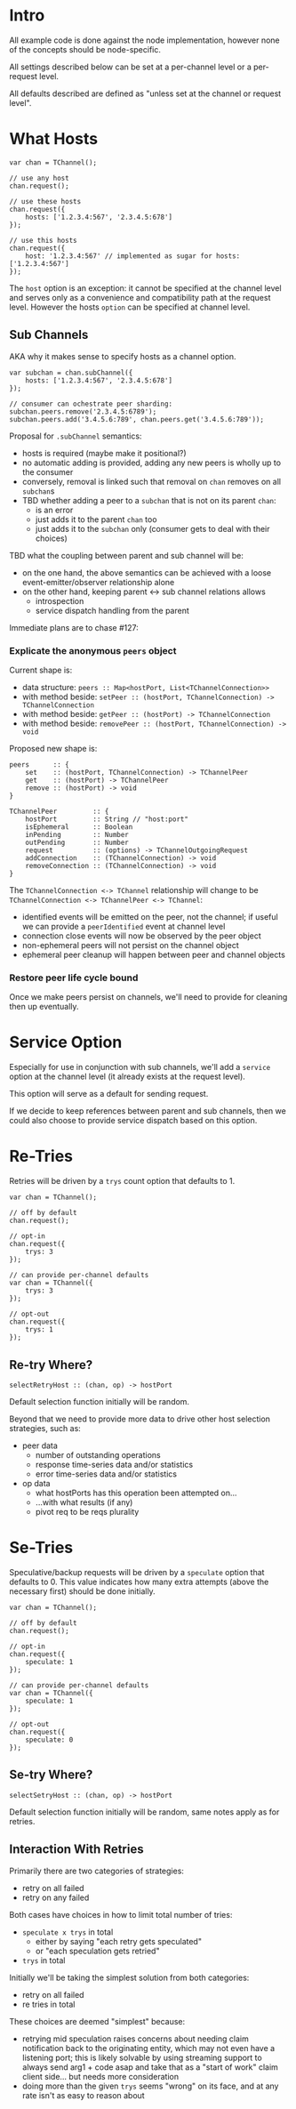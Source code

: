 # Intro

All example code is done against the node implementation, however none of the
concepts should be node-specific.

All settings described below can be set at a per-channel level or a per-request
level.

All defaults described are defined as "unless set at the channel or request
level".

# What Hosts

```
var chan = TChannel();

// use any host
chan.request();

// use these hosts
chan.request({
    hosts: ['1.2.3.4:567', '2.3.4.5:678']
});

// use this hosts
chan.request({
    host: '1.2.3.4:567' // implemented as sugar for hosts: ['1.2.3.4:567']
});
```

The `host` option is an exception: it cannot be specified at the channel level
and serves only as a convenience and compatibility path at the request level.
However the hosts `option` can be specified at channel level.


## Sub Channels

AKA why it makes sense to specify hosts as a channel option.

```
var subchan = chan.subChannel({
    hosts: ['1.2.3.4:567', '2.3.4.5:678']
});

// consumer can ochestrate peer sharding:
subchan.peers.remove('2.3.4.5:6789');
subchan.peers.add('3.4.5.6:789', chan.peers.get('3.4.5.6:789'));
```

Proposal for `.subChannel` semantics:
- hosts is required (maybe make it positional?)
- no automatic adding is provided, adding any new peers is wholly up to the
  consumer
- conversely, removal is linked such that removal on `chan` removes on all
  `subchan`s
- TBD whether adding a peer to a `subchan` that is not on its parent `chan`:
  - is an error
  - just adds it to the parent `chan` too
  - just adds it to the `subchan` only (consumer gets to deal with their choices)

TBD what the coupling between parent and sub channel will be:
- on the one hand, the above semantics can be achieved with a loose
  event-emitter/observer relationship alone
- on the other hand, keeping parent <-> sub channel relations allows
  - introspection
  - service dispatch handling from the parent

Immediate plans are to chase #127:

### Explicate the anonymous `peers` object

Current shape is:
- data structure: `peers :: Map<hostPort, List<TChannelConnection>>`
- with method beside: `setPeer :: (hostPort, TChannelConnection) -> TChannelConnection`
- with method beside: `getPeer :: (hostPort) -> TChannelConnection`
- with method beside: `removePeer :: (hostPort, TChannelConnection) -> void`

Proposed new shape is:
```
peers      :: {
    set    :: (hostPort, TChannelConnection) -> TChannelPeer
    get    :: (hostPort) -> TChannelPeer
    remove :: (hostPort) -> void
}

TChannelPeer         :: {
    hostPort         :: String // "host:port"
    isEphemeral      :: Boolean
    inPending        :: Number
    outPending       :: Number
    request          :: (options) -> TChannelOutgoingRequest
    addConnection    :: (TChannelConnection) -> void
    removeConnection :: (TChannelConnection) -> void
}
```

The `TChannelConnection <-> TChannel` relationship will change to be
`TChannelConnection <-> TChannelPeer <-> TChannel`:
- identified events will be emitted on the peer, not the channel; if useful we
  can provide a `peerIdentified` event at channel level
- connection close events will now be observed by the peer object
- non-ephemeral peers will not persist on the channel object
- ephemeral peer cleanup will happen between peer and channel objects

### Restore peer life cycle bound

Once we make peers persist on channels, we'll need to provide for cleaning then
up eventually.

# Service Option

Especially for use in conjunction with sub channels, we'll add a `service`
option at the channel level (it already exists at the request level).

This option will serve as a default for sending request.

If we decide to keep references between parent and sub channels, then we could
also choose to provide service dispatch based on this option.

# Re-Tries

Retries will be driven by a `trys` count option that defaults to 1.

```
var chan = TChannel();

// off by default
chan.request();

// opt-in
chan.request({
    trys: 3
});

// can provide per-channel defaults
var chan = TChannel({
    trys: 3
});

// opt-out
chan.request({
    trys: 1
});
```

## Re-try Where?

```
selectRetryHost :: (chan, op) -> hostPort
```

Default selection function initially will be random.

Beyond that we need to provide more data to drive other host selection
strategies, such as:
- peer data
  - number of outstanding operations
  - response time-series data and/or statistics
  - error time-series data and/or statistics
- op data
  - what hostPorts has this operation been attempted on...
  - ...with what results (if any)
  - pivot req to be reqs plurality

# Se-Tries

Speculative/backup requests will be driven by a `speculate` option that
defaults to 0.  This value indicates how many extra attempts (above the
necessary first) should be done initially.

```
var chan = TChannel();

// off by default
chan.request();

// opt-in
chan.request({
    speculate: 1
});

// can provide per-channel defaults
var chan = TChannel({
    speculate: 1
});

// opt-out
chan.request({
    speculate: 0
});
```

## Se-try Where?

```
selectSetryHost :: (chan, op) -> hostPort
```

Default selection function initially will be random, same notes apply as for retries.

## Interaction With Retries

Primarily there are two categories of strategies:
- retry on all failed
- retry on any failed

Both cases have choices in how to limit total number of tries:
- `speculate x trys` in total
  - either by saying "each retry gets speculated"
  - or "each speculation gets retried"
- `trys` in total

Initially we'll be taking the simplest solution from both categories:
- retry on all failed
- re tries in total

These choices are deemed "simplest" because:

- retrying mid speculation raises concerns about needing claim notification
  back to the originating entity, which may not even have a listening port;
  this is likely solvable by using streaming support to always send arg1 + code
  asap and take that as a "start of work" claim client side... but needs more
  consideration
- doing more than the given `trys` seems "wrong" on its face, and at any rate
  isn't as easy to reason about
